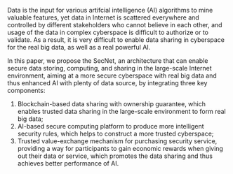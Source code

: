 Data is the input for various artifcial intelligence (AI) algorithms to mine valuable features, yet data in Internet is scattered everywhere and controlled by different stakeholders who cannot believe in each other, and usage of the data in complex cyberspace is difficult to authorize or to validate. As a result, it is very difficult to enable data sharing in cyberspace for the real big data, as well as a real powerful AI. 
 
In this paper, we propose the SecNet, an architecture that can enable secure data storing, computing, and sharing in the large-scale Internet environment, aiming at a more secure cyberspace with real big data and thus enhanced AI with plenty of data source, by integrating three key components: 
 
1)	Blockchain-based data sharing with ownership guarantee, which enables trusted data sharing in the large-scale environment to form real big data; 
2)	AI-based secure computing platform to produce more intelligent security rules, which helps to construct a more trusted cyberspace; 
3)	Trusted value-exchange mechanism for purchasing security service, providing a way for participants to gain economic rewards when giving out their data or service, which promotes the data sharing and thus achieves better performance of AI. 
